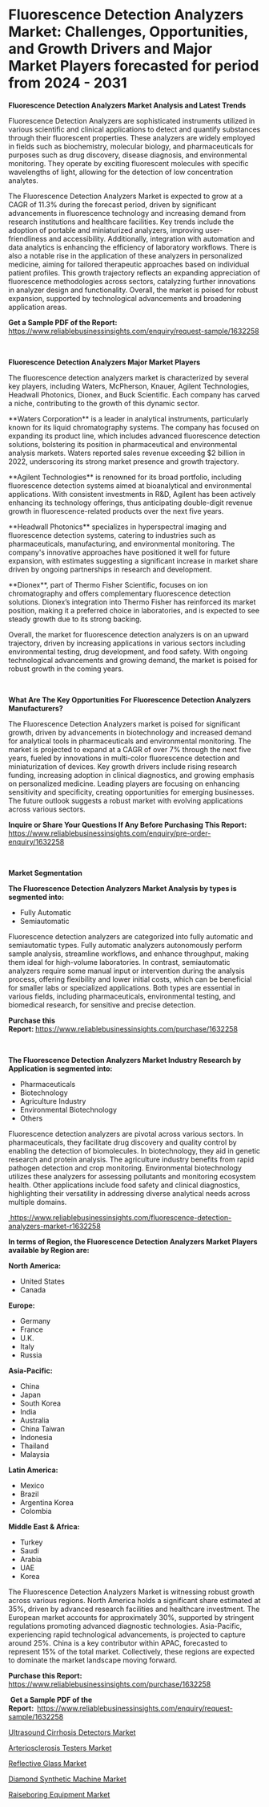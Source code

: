 <p><h1>Fluorescence Detection Analyzers Market: Challenges, Opportunities, and Growth Drivers and Major Market Players forecasted for period from 2024 - 2031</h1></p><p><strong>Fluorescence Detection Analyzers Market Analysis and Latest Trends</strong></p>
<p><p>Fluorescence Detection Analyzers are sophisticated instruments utilized in various scientific and clinical applications to detect and quantify substances through their fluorescent properties. These analyzers are widely employed in fields such as biochemistry, molecular biology, and pharmaceuticals for purposes such as drug discovery, disease diagnosis, and environmental monitoring. They operate by exciting fluorescent molecules with specific wavelengths of light, allowing for the detection of low concentration analytes.</p><p>The Fluorescence Detection Analyzers Market is expected to grow at a CAGR of 11.3% during the forecast period, driven by significant advancements in fluorescence technology and increasing demand from research institutions and healthcare facilities. Key trends include the adoption of portable and miniaturized analyzers, improving user-friendliness and accessibility. Additionally, integration with automation and data analytics is enhancing the efficiency of laboratory workflows. There is also a notable rise in the application of these analyzers in personalized medicine, aiming for tailored therapeutic approaches based on individual patient profiles. This growth trajectory reflects an expanding appreciation of fluorescence methodologies across sectors, catalyzing further innovations in analyzer design and functionality. Overall, the market is poised for robust expansion, supported by technological advancements and broadening application areas.</p></p>
<p><strong>Get a Sample PDF of the Report:&nbsp;</strong> <a href="https://www.reliablebusinessinsights.com/enquiry/request-sample/1632258?utm_campaign=117&utm_medium=2&utm_source=Github&utm_content=ia&utm_term=27102024&utm_id=fluorescence-detection-analyzers">https://www.reliablebusinessinsights.com/enquiry/request-sample/1632258</a></p>
<p>&nbsp;</p>
<p><strong>Fluorescence Detection Analyzers Major Market Players</strong></p>
<p><p>The fluorescence detection analyzers market is characterized by several key players, including Waters, McPherson, Knauer, Agilent Technologies, Headwall Photonics, Dionex, and Buck Scientific. Each company has carved a niche, contributing to the growth of this dynamic sector.</p><p>**Waters Corporation** is a leader in analytical instruments, particularly known for its liquid chromatography systems. The company has focused on expanding its product line, which includes advanced fluorescence detection solutions, bolstering its position in pharmaceutical and environmental analysis markets. Waters reported sales revenue exceeding $2 billion in 2022, underscoring its strong market presence and growth trajectory.</p><p>**Agilent Technologies** is renowned for its broad portfolio, including fluorescence detection systems aimed at bioanalytical and environmental applications. With consistent investments in R&D, Agilent has been actively enhancing its technology offerings, thus anticipating double-digit revenue growth in fluorescence-related products over the next five years.</p><p>**Headwall Photonics** specializes in hyperspectral imaging and fluorescence detection systems, catering to industries such as pharmaceuticals, manufacturing, and environmental monitoring. The company's innovative approaches have positioned it well for future expansion, with estimates suggesting a significant increase in market share driven by ongoing partnerships in research and development.</p><p>**Dionex**, part of Thermo Fisher Scientific, focuses on ion chromatography and offers complementary fluorescence detection solutions. Dionex’s integration into Thermo Fisher has reinforced its market position, making it a preferred choice in laboratories, and is expected to see steady growth due to its strong backing.</p><p>Overall, the market for fluorescence detection analyzers is on an upward trajectory, driven by increasing applications in various sectors including environmental testing, drug development, and food safety. With ongoing technological advancements and growing demand, the market is poised for robust growth in the coming years.</p></p>
<p>&nbsp;</p>
<p><strong>What Are The Key Opportunities For Fluorescence Detection Analyzers Manufacturers?</strong></p>
<p><p>The Fluorescence Detection Analyzers market is poised for significant growth, driven by advancements in biotechnology and increased demand for analytical tools in pharmaceuticals and environmental monitoring. The market is projected to expand at a CAGR of over 7% through the next five years, fueled by innovations in multi-color fluorescence detection and miniaturization of devices. Key growth drivers include rising research funding, increasing adoption in clinical diagnostics, and growing emphasis on personalized medicine. Leading players are focusing on enhancing sensitivity and specificity, creating opportunities for emerging businesses. The future outlook suggests a robust market with evolving applications across various sectors.</p></p>
<p><strong>Inquire or Share Your Questions If Any Before Purchasing This Report:</strong> <a href="https://www.reliablebusinessinsights.com/enquiry/pre-order-enquiry/1632258?utm_campaign=117&utm_medium=2&utm_source=Github&utm_content=ia&utm_term=27102024&utm_id=fluorescence-detection-analyzers">https://www.reliablebusinessinsights.com/enquiry/pre-order-enquiry/1632258</a></p>
<p>&nbsp;</p>
<p><strong>Market Segmentation</strong></p>
<p><strong>The Fluorescence Detection Analyzers Market Analysis by types is segmented into:</strong></p>
<p><ul><li>Fully Automatic</li><li>Semiautomatic</li></ul></p>
<p><p>Fluorescence detection analyzers are categorized into fully automatic and semiautomatic types. Fully automatic analyzers autonomously perform sample analysis, streamline workflows, and enhance throughput, making them ideal for high-volume laboratories. In contrast, semiautomatic analyzers require some manual input or intervention during the analysis process, offering flexibility and lower initial costs, which can be beneficial for smaller labs or specialized applications. Both types are essential in various fields, including pharmaceuticals, environmental testing, and biomedical research, for sensitive and precise detection.</p></p>
<p><strong>Purchase this Report:&nbsp;</strong><a href="https://www.reliablebusinessinsights.com/purchase/1632258?utm_campaign=117&utm_medium=2&utm_source=Github&utm_content=ia&utm_term=27102024&utm_id=fluorescence-detection-analyzers">https://www.reliablebusinessinsights.com/purchase/1632258</a></p>
<p>&nbsp;</p>
<p><strong>The Fluorescence Detection Analyzers Market Industry Research by Application is segmented into:</strong></p>
<p><ul><li>Pharmaceuticals</li><li>Biotechnology</li><li>Agriculture Industry</li><li>Environmental Biotechnology</li><li>Others</li></ul></p>
<p><p>Fluorescence detection analyzers are pivotal across various sectors. In pharmaceuticals, they facilitate drug discovery and quality control by enabling the detection of biomolecules. In biotechnology, they aid in genetic research and protein analysis. The agriculture industry benefits from rapid pathogen detection and crop monitoring. Environmental biotechnology utilizes these analyzers for assessing pollutants and monitoring ecosystem health. Other applications include food safety and clinical diagnostics, highlighting their versatility in addressing diverse analytical needs across multiple domains.</p></p>
<p><a href="https://www.reliablebusinessinsights.com/fluorescence-detection-analyzers-market-r1632258?utm_campaign=117&utm_medium=2&utm_source=Github&utm_content=ia&utm_term=27102024&utm_id=fluorescence-detection-analyzers">&nbsp;https://www.reliablebusinessinsights.com/fluorescence-detection-analyzers-market-r1632258</a></p>
<p><strong>In terms of Region, the Fluorescence Detection Analyzers Market Players available by Region are:</strong></p>
<p>
    <p> <strong> North America: </strong>
        <ul>
            <li>United States</li>
            <li>Canada</li>
        </ul>
        </p> 
    <p> <strong> Europe: </strong>
        <ul>
            <li>Germany</li>
            <li>France</li>
            <li>U.K.</li>
            <li>Italy</li>
            <li>Russia</li>
        </ul>
        </p> 
    <p> <strong> Asia-Pacific: </strong>
        <ul>
            <li>China</li>
            <li>Japan</li>
            <li>South Korea</li>
            <li>India</li>
            <li>Australia</li>
            <li>China Taiwan</li>
            <li>Indonesia</li>
            <li>Thailand</li>
            <li>Malaysia</li>
        </ul>
        </p> 
    <p> <strong> Latin America: </strong>
        <ul>
            <li>Mexico</li>
            <li>Brazil</li>
            <li>Argentina Korea</li>
            <li>Colombia</li>
        </ul>
        </p> 
    <p> <strong> Middle East & Africa: </strong>
        <ul>
            <li>Turkey</li>
            <li>Saudi</li>
            <li>Arabia</li>
            <li>UAE</li>
            <li>Korea</li>
        </ul>
    </p>
    </p>
<p><p>The Fluorescence Detection Analyzers Market is witnessing robust growth across various regions. North America holds a significant share estimated at 35%, driven by advanced research facilities and healthcare investment. The European market accounts for approximately 30%, supported by stringent regulations promoting advanced diagnostic technologies. Asia-Pacific, experiencing rapid technological advancements, is projected to capture around 25%. China is a key contributor within APAC, forecasted to represent 15% of the total market. Collectively, these regions are expected to dominate the market landscape moving forward.</p></p>
<p><strong>Purchase this Report: </strong><a href="https://www.reliablebusinessinsights.com/purchase/1632258?utm_campaign=117&utm_medium=2&utm_source=Github&utm_content=ia&utm_term=27102024&utm_id=fluorescence-detection-analyzers">https://www.reliablebusinessinsights.com/purchase/1632258</a></p>
<p>&nbsp;<strong>Get a Sample PDF of the Report:&nbsp;&nbsp;</strong><a href="https://www.reliablebusinessinsights.com/enquiry/request-sample/1632258?utm_campaign=117&utm_medium=2&utm_source=Github&utm_content=ia&utm_term=27102024&utm_id=fluorescence-detection-analyzers">https://www.reliablebusinessinsights.com/enquiry/request-sample/1632258</a></p>
<p><strong></strong></p>
<p><p><a href="https://github.com/yoshih12/Market-Research-Report-List-4/blob/main/ultrasound-cirrhosis-detectors-market.md?utm_campaign=117&utm_medium=2&utm_source=Github&utm_content=ia&utm_term=27102024&utm_id=fluorescence-detection-analyzers">Ultrasound Cirrhosis Detectors Market</a></p><p><a href="https://github.com/ryanbell8967/Market-Research-Report-List-1/blob/main/arteriosclerosis-testers-market.md?utm_campaign=117&utm_medium=2&utm_source=Github&utm_content=ia&utm_term=27102024&utm_id=fluorescence-detection-analyzers">Arteriosclerosis Testers Market</a></p><p><a href="https://www.linkedin.com/pulse/reflective-glass-market-emerging-trends-future-prospects-fzkie?utm_campaign=117&utm_medium=2&utm_source=Github&utm_content=ia&utm_term=27102024&utm_id=fluorescence-detection-analyzers">Reflective Glass Market</a></p><p><a href="https://issuu.com/reportprime-2/docs/diamond-synthetic-machine-market-si_35761cd05d585c?utm_campaign=117&utm_medium=2&utm_source=Github&utm_content=ia&utm_term=27102024&utm_id=fluorescence-detection-analyzers">Diamond Synthetic Machine Market</a></p><p><a href="https://issuu.com/reportprime-2/docs/raiseboring-equipment-market-size-2_2224f3ccefdaaf?utm_campaign=117&utm_medium=2&utm_source=Github&utm_content=ia&utm_term=27102024&utm_id=fluorescence-detection-analyzers">Raiseboring Equipment Market</a></p></p>